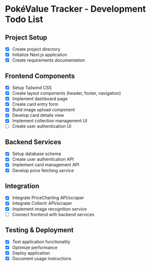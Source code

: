 # PokéValue Tracker - Development Todo List

## Project Setup
- [x] Create project directory
- [x] Initialize Next.js application
- [x] Create requirements documentation

## Frontend Components
- [x] Setup Tailwind CSS
- [x] Create layout components (header, footer, navigation)
- [x] Implement dashboard page
- [x] Create card entry form
- [x] Build image upload component
- [x] Develop card details view
- [x] Implement collection management UI
- [ ] Create user authentication UI

## Backend Services
- [x] Setup database schema
- [x] Create user authentication API
- [x] Implement card management API
- [x] Develop price fetching service

## Integration
- [x] Integrate PriceCharting API/scraper
- [x] Integrate Collectr API/scraper
- [x] Implement image recognition service
- [ ] Connect frontend with backend services

## Testing & Deployment
- [x] Test application functionality
- [x] Optimize performance
- [x] Deploy application
- [x] Document usage instructions
